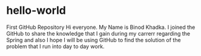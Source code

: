 # hello-world
First GitHub Repository
Hi everyone. My Name is Binod Khadka. I joined the GitHub to share the knowledge that I gain during my carrerr regarding the Spring and also I hope I will be using GitHub to find the solution of the problem that I run into day to day work.
